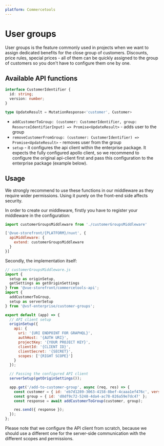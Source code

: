 ```yaml
---
platform: Commercetools
---
```


# User groups

User groups is the feature commonly used in projects when we want to assign dedicated benefits for the close group of customers. Discounts, price rules, special prices - all of them can be quickly assigned to the group of customers so you don't have to configure them one by one.

## Available API functions

```ts
interface CustomerIdentifier {
  id: string;
  version: number;
}

type UpdateResult = MutationResponse<'customer', Customer>
```

- `addCustomerToGroup: (customer: CustomerIdentifier, group: ResourceIdentifierInput) => Promise<UpdateResult>` - adds user to the group
- `removeCustomerFromGroup: (customer: CustomerIdentifier) => Promise<UpdateResult>` - removes user from the group
- `setup` - it configures the api client within the enterprise package. It expects the fully configured apollo client, so we recommend to configure the original api-client first and pass this configuration to the enterprise package (example below).

## Usage

We strongly recommend to use these functions in our middleware as they require wider permissions. Using it purely on the front-end side affects security.

In order to create our middleware, firstly you have to register your middleware in the configuration:

```js
import customerGroupsMiddleware from './customerGroupsMiddleware'

['@vue-storefront/{PLATFORM}/nuxt', {
  apiMiddleware: {
    extend: customerGroupsMiddleware
  }
}]
```

Secondly, the implementation itself:

```js
// customerGroupsMiddleware.js
import {
  setup as originSetup,
  getSettings as getOriginSettings
} from '@vue-storefront/commercetools-api';
import {
  addCustomerToGroup,
  setup as serverSetup
} from '@vsf-enterprise/customer-groups';

export default (app) => {
  // API client setup
  originSetup({
    api: {
      uri: '{URI ENDPOINT FOR GRAPHQL}',
      authHost: '{AUTH URI}',
      projectKey: '{YOUR PROJECT KEY}',
      clientId: '{CLIENT ID}',
      clientSecret: '{SECRET}',
      scopes: ['{RIGHT SCOPE}']
    }
  });

  // Passing the configured API client
  serverSetup(getOriginSettings());

  app.get('/add-to-customer-group', async (req, res) => {
    const customer = { id: 'eb7d1289-3063-4158-8bef-4caaa1ef476c', version: 5 };
    const group = { id: 'd0df9c72-5248-4da4-ac78-826a59e7dc47' };
    const response = await addCustomerToGroup(customer, group);

    res.send({ response });
  });
};
```

Please note that we configure the API client from scratch, because we should use a different one for the server-side communication with the different scopes and permissions.
